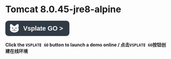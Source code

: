 # Tomcat 8.0.45-jre8-alpine

<a href="https://www.vsplate.com/?docker-compose=https://github.com/vsplate/dcenvs/tomcat/8.0.45-jre8-alpine"><img alt="VSPLATE GO" src="https://raw.githubusercontent.com/vsplate/images/master/vsgo_btn.png" width="200px"></a>

**Click the `VSPLATE GO` button to launch a demo online / 点击`VSPLATE GO`按钮创建在线环境**